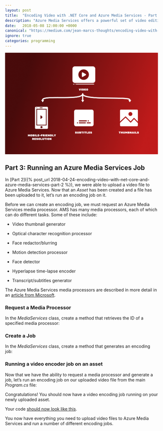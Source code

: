 ```yaml
---
layout: post
title:  "Encoding Video with .NET Core and Azure Media Services - Part 3"
description: "Azure Media Services offers a powerful set of video editing and delivery tools, but there is no official library for .NET Core. In this tutorial, I demonstrate how to build a basic REST client to upload and encode video with Azure"
date:   2018-05-08 12:00:00 +0000
canonical: "https://medium.com/jean-marcs-thoughts/encoding-video-with-net-core-and-azure-media-services-part-3-5429c9c14e5a"
ignore: true
categories: programming
---
```


![1](/assets/encoding-video-with-net-core/1.png)

## Part 3: Running an Azure Media Services Job

In [Part 2]({% post_url 2018-04-24-encoding-video-with-net-core-and-azure-media-services-part-2 %}), we were able to upload a video file to Azure Media Services. Now that an *Asset* has been created and a file has been uploaded to it, let’s run an encoding job on it.

Before we can create an encoding job, we must request an Azure Media Services media processor. AMS has many media processors, each of which can do different tasks. Some of these include:

* Video thumbnail generator

* Optical character recognition processor

* Face redactor/blurring

* Motion detection processor

* Face detector

* Hyperlapse time-lapse encoder

* Transcript/subtitles generator

The Azure Media Services media processors are described in more detail in an [article from Microsoft](https://docs.microsoft.com/en-us/azure/media-services/media-services-analytics-overview).

### Request a Media Processor

In the *MediaServices* class, create a method that retrieves the ID of a specified media processor:

<script src="https://gist.github.com/jskopek/8bca3fe9c17d5894b461b78f430c755a.js"></script>

### Create a Job

In the *MediaServices* class, create a method that generates an encoding job:

<script src="https://gist.github.com/jskopek/38548ef7f68a49964d5cb8146ac5861f.js"></script>

### Running a video encoder job on an asset

Now that we have the ability to request a media processor and generate a job, let’s run an encoding job on our uploaded video file from the main *Program.cs* file:

<script src="https://gist.github.com/jskopek/59a29a73f81c53bd625482648d643380.js"></script>

Congratulations! You should now have a video encoding job running on your newly uploaded asset.

Your code [should now look like this](https://github.com/jskopek/AzureMediaServicesEncoderNetCore/tree/4cdb370d1926f855479607a089e363f0cf02d6dc).

You now have everything you need to upload video files to Azure Media Services and run a number of different encoding jobs.
